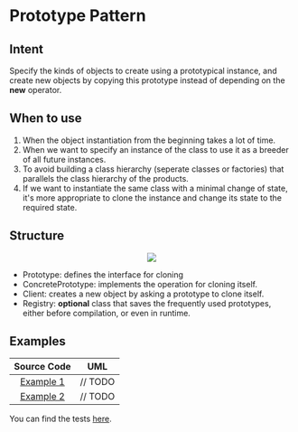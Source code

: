 # Prototype Pattern

## Intent

Specify the kinds of objects to create using a prototypical instance, and create new objects by copying this prototype instead of depending on the **new** operator.

## When to use

1. When the object instantiation from the beginning takes a lot of time.
2. When we want to specify an instance of the class to use it as a breeder of all future instances.
3. To avoid building a class hierarchy (seperate classes or factories) that parallels the class hierarchy of the products.
4. If we want to instantiate the same class with a minimal change of state, it's more appropriate to clone the instance and change its state to the required state.

## Structure

<p align="center">
  <img src="figures/figure_1.png">
</p>

- Prototype: defines the interface for cloning
- ConcretePrototype: implements the operation for cloning itself.
- Client: creates a new object by asking a prototype to clone itself.
- Registry: **optional** class that saves the frequently used prototypes, either before compilation, or even in runtime.

## Examples

|        Source Code        |  UML   |
| :-----------------------: | :----: |
| [Example 1](example_1.ts) | // TODO |
| [Example 2](example_2.ts) | // TODO |

You can find the tests [here](index.test.ts).
